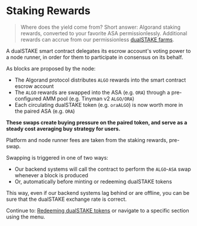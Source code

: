 # Staking Rewards

> Where does the yield come from? Short answer: Algorand staking rewards, converted to your favorite ASA permissionlessly. Additional rewards can accrue from our permissionless [dualSTAKE farms](./farming.html).

A dualSTAKE smart contract delegates its escrow account's voting power to a node runner, in order for them to participate in consensus on its behalf.

As blocks are proposed by the node:

- The Algorand protocol distributes `ALGO` rewards into the smart contract escrow account
- The `ALGO` rewards are swapped into the ASA (e.g. `ORA`) through a pre-configured AMM pool (e.g. Tinyman v2 `ALGO/ORA`)
- Each circulating dualSTAKE token (e.g. `oraALGO`) is now worth more in the paired ASA (e.g. `ORA`)

**These swaps create buying pressure on the paired token, and serve as a steady cost averaging buy strategy for users.**

Platform and node runner fees are taken from the staking rewards, pre-swap.

Swapping is triggered in one of two ways:

- Our backend systems will call the contract to perform the `ALGO`-`ASA` swap whenever a block is produced
- Or, automatically before minting or redeeming dualSTAKE tokens

This way, even if our backend systems lag behind or are offline, you can be sure that the dualSTAKE exchange rate is correct.

Continue to: [Redeeming dualSTAKE tokens](./redeem.html) or navigate to a specific section using the menu.
